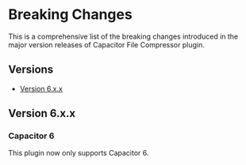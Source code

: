 # Breaking Changes

This is a comprehensive list of the breaking changes introduced in the major version releases of Capacitor File Compressor plugin.

## Versions

- [Version 6.x.x](#version-6xx)

## Version 6.x.x

### Capacitor 6

This plugin now only supports Capacitor 6.
